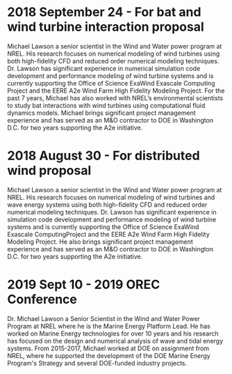 # 2018 September 24  - For bat and wind turbine interaction proposal
Michael Lawson a senior scientist in the Wind and Water power program at NREL. His research focuses on numerical modeling of wind turbines using both high-fidelity CFD and reduced order numerical modeling techniques. Dr. Lawson has significant experience in numerical simulation code development and performance modeling of wind turbine systems and is currently supporting the Office of Science ExaWind Exascale Computing Project and the EERE A2e Wind Farm High Fidelity Modeling Project. For the past 7 years, Michael has also worked with NREL’s environmental scientists to study bat interactions with wind turbines using computational fluid dynamics models. Michael brings significant project management experience and has served as an M&O contractor to DOE in Washington D.C. for two years supporting the A2e initiative.

# 2018 August 30 - For distributed wind proposal
Michael Lawson a senior scientist in the Wind and Water power program at NREL. His research focuses on numerical modeling of wind turbines and wave energy systems using both high-fidelity CFD and reduced order numerical modeling techniques. Dr. Lawson has significant experience in simulation code development and performance modeling of wind turbine systems and is currently supporting the Office of Science ExaWind Exascale ComputingProject and the EERE A2e Wind Farm High Fidelity Modeling Project. He also brings significant project management experience and has served as an M&O contractor to DOE in Washington D.C. for two years supporting the A2e initiative.

# 2019 Sept 10 - 2019 OREC Conference
Dr. Michael Lawson a Senior Scientist in the Wind and Water Power Program at NREL where he is the Marine Energy Platform Lead. He has worked on Marine Energy technologies for over 10 years and his research has focused on the design and numerical analysis of wave and tidal energy systems. From 2015-2017, Michael worked at DOE on assignment from NREL, where he supported the development of the DOE Marine Energy Program's Strategy and several DOE-funded industry projects.


